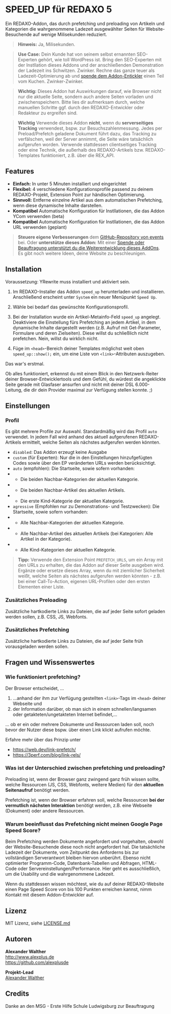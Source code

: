 # SPEED_UP für REDAXO 5

Ein REDAXO-Addon, das durch prefetching und preloading von Artikeln und Kategorien die wahrgenommene Ladezeit ausgewählter Seiten für Website-Besuchende auf wenige Milisekunden reduziert.

> **Hinweis:** Ja, Milisekunden.

> **Use Case:** Dein Kunde hat von seinem selbst ernannten SEO-Experten gehört, wie toll WordPress ist. Bring den SEO-Experten mit der Instllation dieses Addons und der anschließenden Demonstration der Ladezeit ins Schwitzen. Zwinker. Rechne das ganze teuer als Ladezeit-Optimierung ab und [spende dem Addon-Entickler](https://github.com/sponsors/alexplusde) einen Teil vom Kuchen. Zwinker-Zwinker.
 
> **Wichtig:** Dieses Addon hat Auswirkungen darauf, wie Browser nicht nur die aktuelle Seite, sondern auch andere Seiten vorladen und zwischenspeichern. Bitte lies dir aufmerksam durch, welche manuellen Schritte ggf. durch den REDAXO-Entwickler oder Redakteur zu ergreifen sind.

> **Wichtig** Verwende dieses Addon **nicht**, wenn du **serverseitiges Tracking** verwendest, bspw. zur Besuchszahlenmessung. Jedes per Preload/Prefetch geladene Dokument führt dazu, das Tracking zu verfälschen, weil der Server annimmt, die Seite wäre tatsächlich aufgerufen worden. Verwende stattdessen clientseitiges Tracking oder eine Technik, die außerhalb des REDAXO-Artikels bzw. REDAXO-Templates funktioniert, z.B. über die REX_API.

## Features

* **Einfach:** In unter 5 Minuten installiert und eingerichtet
* **Flexibel:** 4 verschiedene Konfigurationsprofile passend zu deinem REDAXO-Projekt, Extension Point zur händischen Optimierung.
* **Sinnvoll:** Entferne einzelne Artikel aus dem automatischen Prefetching, wenn diese dynamische Inhalte darstellen.
* **Kompatibel** Automatische Konfiguration für Instllationen, die das Addon YCom verwenden (beta)
* **Kompatibel** Automatische Konfiguration für Instllationen, die das Addon URL verwenden (geplant)

> **Steuere eigene Verbesserungen** dem [GitHub-Repository von events](https://github.com/alexplusde/speed_up) bei. Oder **unterstütze dieses Addon:** Mit einer [Spende oder Beauftragung unterstützt du die Weiterentwicklung dieses AddOns](https://github.com/sponsors/alexplusde). Es gibt noch weitere Ideen, deine Website zu beschleunigen.

## Installation

Voraussetzung: YRewrite muss installiert und aktiviert sein.

1. Im REDAXO-Installer das Addon `speed_up` herunterladen und installieren. Anschließend erscheint unter `System` ein neuer Menüpunkt `Speed Up`.

2. Wähle bei bedarf das gewünschte Konfigurationsprofil.

3. Bei der Installation wurde ein Artikel-Metainfo-Feld `speed_up` angelegt. Deaktiviere die Einstellung fürs Prefetching an jedem Artikel, in dem dynamische Inhalte dargestellt werden (z.B. Aufruf mit Get-Parameter, Formulare und deren Zielseiten). Diese willst du schließlich nicht prefetchen. Nein, willst du wirklich nicht.

4. Füge im `<head>`-Bereich deiner Templates möglichst weit oben `speed_up::show();` ein, um eine Liste von `<link>`-Attributen auszugeben.

Das war's erstmal. 

Ob alles funktioniert, erkennst du mit einem Blick in den Netzwerk-Reiter deiner Browser-Entwicklertools und dem Gefühl, du würdest die angeklickte Seite gerade mit Glasfaser ansurfen und nicht mit deiner DSL 6.000-Leitung, die dir dein Provider maximal zur Verfügung stellen konnte. ;)

## Einstellungen

### Profil

Es gibt mehrere Profile zur Auswahl. Standardmäßig wird das Profil `auto` verwendet. In jedem Fall wird anhand des aktuell aufgerufenen REDAXO-Artikels ermittelt, welche Seiten als nächstes aufgerufen werden könnten.

* `disabled`: Das Addon erzeugt keine Ausgabe
* `custom` (für Experten): Nur die in den Einstellungen hinzufgefügten Codes sowie über den EP veränderten URLs werden berücksichtigt.
* `auto` (empfohlen): Die Startseite, sowie sofern vorhanden:
* * Die beiden Nachbar-Kategorien der aktuellen Kategorie.
* * Die beiden Nachbar-Artikel des aktuellen Artikels.
* * Die erste Kind-Kategorie der aktuellen Kategorie.
* `agressive` (Empfohlen nur zu Demonstrations- und Testzwecken): Die Startseite, sowie sofern vorhanden:
* * Alle Nachbar-Kategorien der aktuellen Kategorie.
* * Alle Nachbar-Artikel des aktuellen Artikels (bei Kategorien: Alle Artikel in der Kategorie).
* * Alle Kind-Kategorien der aktuellen Kategorie.

> **Tipp:** Verwende den Extension Point `PREFETCH_URLS`, um ein Array mit den URLs zu erhalten, die das Addon auf dieser Seite ausgeben wird. Ergänze oder ersetze dieses Array, wenn du mit ziemlicher Sicherheit weißt, welche Seiten als nächstes aufgerufen werden könnten - z.B. bei einer Call-To-Action, eigenen URL-Profilen oder den ersten Elementen einer Liste.

### Zusätzliches Preloading

Zusätzliche hartkodierte Links zu Dateien, die auf jeder Seite sofort geladen werden sollen, z.B. CSS, JS, Webfonts.

### Zusätzliches Prefetching

Zusätzliche hartkodierte Links zu Dateien, die auf jeder Seite früh vorausgeladen werden sollen.

## Fragen und Wissenswertes

### Wie funktioniert prefetching?

Der Browser entscheidet, ...

1. ...anhand der ihm zur Verfügung gestellten `<link>`-Tags im `<head>` deiner Webseite und 
2. der Information darüber, ob man sich in einem schnellen/langsamen oder getakteten/ungetakteten Internet befindet,...

... ob er ein oder mehrere Dokumente und Ressourcen laden soll, noch bevor der Nutzer diese bspw. über einen Link klickt aufrufen möchte.

Erfahre mehr über das Prinzip unter

* https://web.dev/link-prefetch/
* https://3perf.com/blog/link-rels/

### Was ist der Unterschied zwischen prefetching und preloading?

Preloading ist, wenn der Browser ganz zwingend ganz früh wissen sollte, welche Ressourcen (JS, CSS, Webfonts, weitere Medien) für den **aktuellen Seitenaufruf** benötigt werden.

Prefetching ist, wenn der Browser erfahren soll, welche Ressourcen **bei der vermutlich nächsten Interaktion** benötigt werden, z.B. eine Webseite (Dokument) oder andere Ressourcen.

### Warum beeinflusst das Prefetching nicht meinen Google Page Speed Score?

Beim Prefetching werden Dokumente angefordert und vorgehalten, obwohl der Website-Besuchende diese noch nicht angefordert hat. Die tatsächliche Ladezeit der Dokumente, vom Zeitpunkt des Anforderns bis zur vollständigen Serverantwort bleiben hiervon unberührt. Ebenso nicht optimierter Programm-Code, Datenbank-Tabellen und Abfragen, HTML-Code oder Servereinstellungen/Performance. Hier geht es ausschließlich, um die Usability und die wahrgenommene Ladezeit.

Wenn du stattdessen wissen möchtest, wie du auf deiner REDAXO-Website einen Page Speed Score von bis 100 Punkten erreichen kannst, nimm Kontakt mit diesem Addon-Entwickler auf.

## Lizenz

MIT Lizenz, siehe [LICENSE.md](https://github.com/alexplusde/speed_up/blob/master/LICENSE.md)  

## Autoren

**Alexander Walther**  
http://www.alexplus.de  
https://github.com/alexplusde  


**Projekt-Lead**  
[Alexander Walther](https://github.com/alexplusde)

## Credits

Danke an den MSG - Erste Hilfe Schule Ludwigsburg zur Beauftragung
